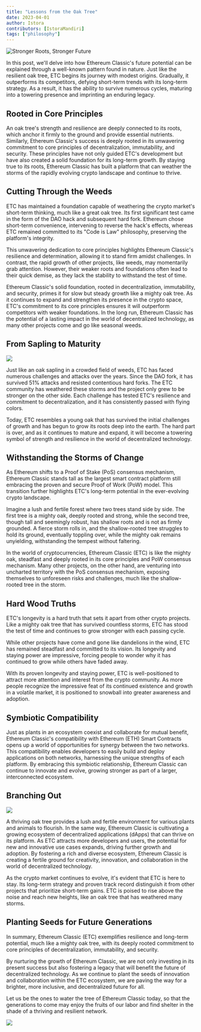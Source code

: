 ```yaml
---
title: "Lessons from the Oak Tree"
date: 2023-04-01
author: Istora
contributors: [IstoraMandiri]
tags: ["philosophy"]
---
```


![Stronger Roots, Stronger Future](./roots.jpeg)

In this post, we'll delve into how Ethereum Classic's future potential can be explained through a well-known pattern found in nature. Just like the resilient oak tree, ETC begins its journey with modest origins. Gradually, it outperforms its competitors, defying short-term trends with its long-term strategy. As a result, it has the ability to survive numerous cycles, maturing into a towering presence and imprinting an enduring legacy.

## Rooted in Core Principles

An oak tree's strength and resilience are deeply connected to its roots, which anchor it firmly to the ground and provide essential nutrients. Similarly, Ethereum Classic's success is deeply rooted in its unwavering commitment to core principles of decentralization, immutability, and security. These principles have not only guided ETC's development but have also created a solid foundation for its long-term growth. By staying true to its roots, Ethereum Classic has built a platform that can weather the storms of the rapidly evolving crypto landscape and continue to thrive.

## Cutting Through the Weeds

ETC has maintained a foundation capable of weathering the crypto market's short-term thinking, much like a great oak tree. Its first significant test came in the form of the DAO hack and subsequent hard fork. Ethereum chose short-term convenience, intervening to reverse the hack's effects, whereas ETC remained committed to its "Code is Law" philosophy, preserving the platform's integrity.

This unwavering dedication to core principles highlights Ethereum Classic's resilience and determination, allowing it to stand firm amidst challenges. In contrast, the rapid growth of other projects, like weeds, may momentarily grab attention. However, their weaker roots and foundations often lead to their quick demise, as they lack the stability to withstand the test of time.

Ethereum Classic's solid foundation, rooted in decentralization, immutability, and security, primes it for slow but steady growth like a mighty oak tree. As it continues to expand and strengthen its presence in the crypto space, ETC's commitment to its core principles ensures it will outperform competitors with weaker foundations. In the long run, Ethereum Classic has the potential of a lasting impact in the world of decentralized technology, as many other projects come and go like seasonal weeds.

## From Sapling to Maturity

![](./sapling.jpg)

Just like an oak sapling in a crowded field of weeds, ETC has faced numerous challenges and attacks over the years. Since the DAO fork, it has survived 51% attacks and resisted contentious hard forks. The ETC community has weathered these storms and the project only grew to be stronger on the other side. Each challenge has tested ETC's resilience and commitment to decentralization, and it has consistently passed with flying colors.

Today, ETC resembles a young oak that has survived the initial challenges of growth and has begun to grow its roots deep into the earth. The hard part is over, and as it continues to mature and expand, it will become a towering symbol of strength and resilience in the world of decentralized technology.

## Withstanding the Storms of Change

As Ethereum shifts to a Proof of Stake (PoS) consensus mechanism, Ethereum Classic stands tall as the largest smart contract platform still embracing the proven and secure Proof of Work (PoW) model. This transition further highlights ETC's long-term potential in the ever-evolving crypto landscape.

Imagine a lush and fertile forest where two trees stand side by side. The first tree is a mighty oak, deeply rooted and strong, while the second tree, though tall and seemingly robust, has shallow roots and is not as firmly grounded. A fierce storm rolls in, and the shallow-rooted tree struggles to hold its ground, eventually toppling over, while the mighty oak remains unyielding, withstanding the tempest without faltering.

In the world of cryptocurrencies, Ethereum Classic (ETC) is like the mighty oak, steadfast and deeply rooted in its core principles and PoW consensus mechanism. Many other projects, on the other hand, are venturing into uncharted territory with the PoS consensus mechanism, exposing themselves to unforeseen risks and challenges, much like the shallow-rooted tree in the storm.

## Hard Wood Truths

ETC's longevity is a hard truth that sets it apart from other crypto projects. Like a mighty oak tree that has survived countless storms, ETC has stood the test of time and continues to grow stronger with each passing cycle.

While other projects have come and gone like dandelions in the wind, ETC has remained steadfast and committed to its vision. Its longevity and staying power are impressive, forcing people to wonder why it has continued to grow while others have faded away.

With its proven longevity and staying power, ETC is well-positioned to attract more attention and interest from the crypto community. As more people recognize the impressive feat of its continued existence and growth in a volatile market, it is positioned to snowball into greater awareness and adoption.

## Symbiotic Compatibility

Just as plants in an ecosystem coexist and collaborate for mutual benefit, Ethereum Classic's compatibility with Ethereum (ETH) Smart Contracts opens up a world of opportunities for synergy between the two networks. This compatibility enables developers to easily build and deploy applications on both networks, harnessing the unique strengths of each platform. By embracing this symbiotic relationship, Ethereum Classic can continue to innovate and evolve, growing stronger as part of a larger, interconnected ecosystem.

## Branching Out

![](./branches.jpg)

A thriving oak tree provides a lush and fertile environment for various plants and animals to flourish. In the same way, Ethereum Classic is cultivating a growing ecosystem of decentralized applications (dApps) that can thrive on its platform. As ETC attracts more developers and users, the potential for new and innovative use cases expands, driving further growth and adoption. By fostering a rich and diverse ecosystem, Ethereum Classic is creating a fertile ground for creativity, innovation, and collaboration in the world of decentralized technology.

As the crypto market continues to evolve, it's evident that ETC is here to stay. Its long-term strategy and proven track record distinguish it from other projects that prioritize short-term gains. ETC is poised to rise above the noise and reach new heights, like an oak tree that has weathered many storms.

## Planting Seeds for Future Generations

In summary, Ethereum Classic (ETC) exemplifies resilience and long-term potential, much like a mighty oak tree, with its deeply rooted commitment to core principles of decentralization, immutability, and security. 

By nurturing the growth of Ethereum Classic, we are not only investing in its present success but also fostering a legacy that will benefit the future of decentralized technology. As we continue to plant the seeds of innovation and collaboration within the ETC ecosystem, we are paving the way for a brighter, more inclusive, and decentralized future for all.

Let us be the ones to water the tree of Ethereum Classic today, so that the generations to come may enjoy the fruits of our labor and find shelter in the shade of a thriving and resilient network.

[![](./blessed.jpg)](https://twitter.com/ETC_Network/status/1593780847945056257)

